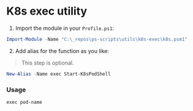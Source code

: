 # K8s exec utility

1. Import the module in your `Profile.ps1`:

```PowerShell
Import-Module -Name "C:\_repos\ps-scripts\utils\k8s-exec\k8s.psm1"
```

2. Add alias for the function as you like:

> This step is optional.

```PowerShell
New-Alias -Name exec Start-K8sPodShell
```

### Usage

```PowerShell
exec pod-name
```